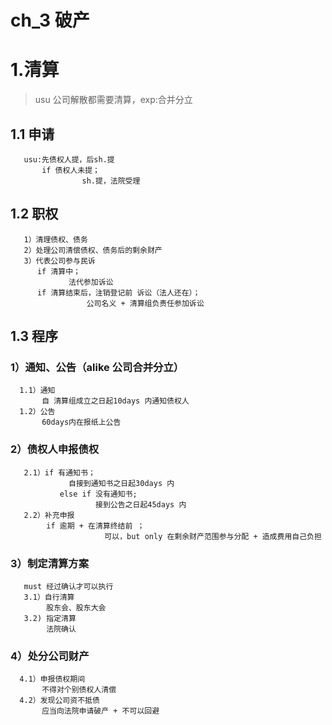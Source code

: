 # ch_3  破产
# 1.清算
> usu 公司解散都需要清算，exp:合并分立
## 1.1 申请
       usu:先债权人提，后sh.提
           if 债权人未提；
                    sh.提，法院受理
## 1.2 职权
       1）清理债权、债务
       2）处理公司清偿债权、债务后的剩余财产
       3）代表公司参与民诉
          if 清算中；
                 法代参加诉讼
          if 清算结束后，注销登记前 诉讼（法人还在）；
                     公司名义 + 清算组负责任参加诉讼
## 1.3 程序
### 1）通知、公告（alike 公司合并分立）
      1.1）通知
           自 清算组成立之日起10days 内通知债权人
      1.2）公告
           60days内在报纸上公告
### 2）债权人申报债权
       2.1）if 有通知书；
                 自接到通知书之日起30days 内
               else if 没有通知书; 
                       接到公告之日起45days 内 
       2.2）补充申报
            if 逾期 + 在清算终结前 ；
                         可以，but only 在剩余财产范围参与分配 + 造成费用自己负担
### 3）制定清算方案
       must 经过确认才可以执行
       3.1）自行清算
            股东会、股东大会
       3.2) 指定清算
            法院确认
### 4）处分公司财产
      4.1）申报债权期间
           不得对个别债权人清偿
      4.2）发现公司资不抵债
           应当向法院申请破产 + 不可以回避









